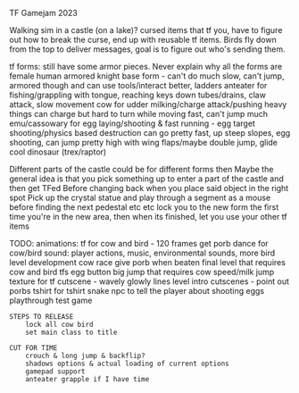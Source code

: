 TF Gamejam 2023

Walking sim in a castle (on a lake)? cursed items that tf you, have to figure out how to break the curse, end up with reusable tf items.
Birds fly down from the top to deliver messages, goal is to figure out who's sending them.

tf forms: still have some armor pieces. Never explain why all the forms are female
human armored knight base form - can't do much
	slow, can't jump, armored though and can use tools/interact better, ladders
anteater for fishing/grappling with tongue, reaching keys down tubes/drains, claw attack, slow movement
cow for udder milking/charge attack/pushing heavy things
	can charge but hard to turn while moving fast, can't jump much
emu/cassowary for egg laying/shooting & fast running - egg target shooting/physics based destruction
	can go pretty fast, up steep slopes, egg shooting, can jump pretty high with wing flaps/maybe double jump, glide
cool dinosaur (trex/raptor)

Different parts of the castle could be for different forms then
Maybe the general idea is that you pick something up to enter a part of the castle and then get TFed
Before changing back when you place said object in the right spot
Pick up the crystal statue and play through a segment as a mouse before finding the next pedestal etc etc
lock you to the new form the first time you're in the new area, then when its finished, let you use your other tf items

TODO:
	animations:
		tf for cow and bird - 120 frames
		get porb dance for cow/bird
	sound:
		player actions, music, environmental sounds,
	more bird level development
	cow race
		give porb when beaten
	final level that requires cow and bird tfs
		egg button
		big jump that requires cow speed/milk jump
	texture for tf cutscene - wavely glowly lines
	level intro cutscenes - point out porbs
	tshirt for tshirt snake
	npc to tell the player about shooting eggs
	playthrough test game
	
	STEPS TO RELEASE
		lock all cow bird
		set main class to title
	
	CUT FOR TIME
		crouch & long jump & backflip?
		shadows options & actual loading of current options
		gamepad support
		anteater grapple if I have time

